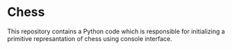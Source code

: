 # Chess
This repository contains a Python code which is responsible for initializing a primitive represantation of chess using console interface.
